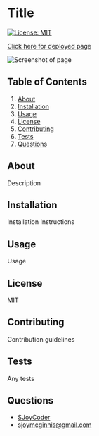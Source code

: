 <!-- README generated by program -->

# Title

[![License: MIT](https://img.shields.io/badge/License-MIT-yellow.svg)](https://opensource.org/licenses/MIT)
        
[Click here for deployed page](Link)
        
![Screenshot of page]()

## Table of Contents
1. [About](#about)
2. [Installation](#installation)
3. [Usage](#usage)
4. [License](#license)
5. [Contributing](#contributing)
6. [Tests](#tests)
7. [Questions](#questions)

## About
Description

## Installation
Installation Instructions

## Usage
Usage

## License
MIT

## Contributing
Contribution guidelines

## Tests
Any tests

## Questions
- [SJoyCoder](https://github.com/SJoyCoder)
- sjoymcginnis@gmail.com




        